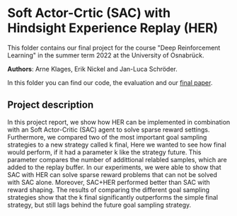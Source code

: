 # Soft Actor-Crtic (SAC) with Hindsight Experience Replay (HER)

This folder contains our final project for the course "Deep Reinforcement Learning" in the summer term 2022 at the University of Osnabrück.

**Authors**: Arne Klages, Erik Nickel and Jan-Luca Schröder.


In this folder you can find our code, the evaluation and our [final paper](Soft_Actor_Critic_with_Hindsight_Experience_Replay.pdf).

## Project description
In this project report, we show how HER can be implemented in combination with an Soft Actor-Critic (SAC) agent to solve sparse reward settings. 
Furthermore, we compared two of the most important goal sampling strategies to a new strategy called k final,
Here we wanted to see how final would perform, if it had a parameter k like the strategy future.
This parameter compares the number of addittional relabled samples, which are  added to the replay buffer.
In our experiments, we were able to show that SAC with HER can solve sparse reward problems that can not be solved with SAC alone. 
Moreover, SAC+HER performed better than SAC with reward shaping.
The results of comparing the different goal sampling strategies show that the k final significantly outperforms the simple final
strategy, but still lags behind the future goal sampling strategy.
